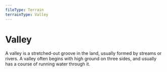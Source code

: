 ```yaml
---
fileType: Terrain
terrainType: Valley
---
```

# Valley
A valley is a stretched-out groove in the land, usually formed by streams or rivers. A valley often begins with high ground on three sides, and usually has a course of running water through it.